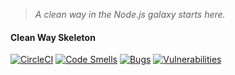 >*A clean way in the Node.js galaxy starts here.*

#### Clean Way Skeleton

[![CircleCI](https://dl.circleci.com/status-badge/img/gh/raccoons-co/cleanway-skeleton/tree/main.svg?style=svg)](https://dl.circleci.com/status-badge/redirect/gh/raccoons-co/cleanway-skeleton/tree/main)
[![Code Smells](https://sonarcloud.io/api/project_badges/measure?project=raccoons-co_cleanway&metric=code_smells)](https://sonarcloud.io/summary/new_code?id=raccoons-co_cleanway)
[![Bugs](https://sonarcloud.io/api/project_badges/measure?project=raccoons-co_cleanway&metric=bugs)](https://sonarcloud.io/summary/new_code?id=raccoons-co_cleanway)
[![Vulnerabilities](https://sonarcloud.io/api/project_badges/measure?project=raccoons-co_cleanway&metric=vulnerabilities)](https://sonarcloud.io/summary/new_code?id=raccoons-co_cleanway)
